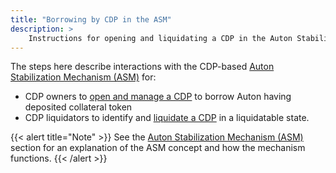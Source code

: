 ```yaml
---
title: "Borrowing by CDP in the ASM"
description: >
    Instructions for opening and liquidating a CDP in the Auton Stabilization Mechanism (ASM).
---
```


The steps here describe interactions with the CDP-based [Auton Stabilization Mechanism (ASM)](/concepts/asm/) for:

- CDP owners to [open and manage a CDP](/cdp/open-cdp/) to borrow Auton having deposited collateral token
- CDP liquidators to identify and [liquidate a CDP](/cdp/liquidate-cdp/) in a liquidatable state.

{{< alert title="Note" >}}
See the [Auton Stabilization Mechanism (ASM)](/concepts/asm/) section for an explanation of the ASM concept and how the mechanism functions.
{{< /alert >}}
